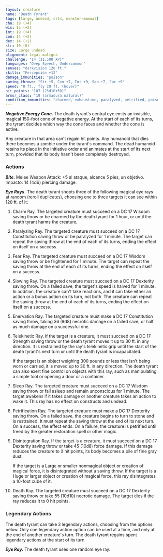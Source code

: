 ```yaml
---
layout: creature
name: "Death Tyrant"
tags: [large, undead, cr14, monster-manual]
cha: 19 (+4)
wis: 15 (+2)
int: 19 (+4)
con: 14 (+2)
dex: 14 (+2)
str: 10 (0)
size: Large undead
alignment: legal maligna
challenge: "14 (11,500 XP)"
languages: "Deep Speech, Undercommon"
senses: "darkvision 120 ft."
skills: "Percepción +12"
damage_immunities: "poison"
saving_throws: "Str +5, Con +7, Int +9, Sab +7, Car +9"
speed: "0 ft., fly 20 ft. (hover)"
hit_points: "187 (25d10+50)"
armor_class: "19 (armadura natural)"
condition_immunities: "charmed, exhaustion, paralyzed, petrified, poisoned, prone"
---
```


***Negative Energy Cone.*** The death tyrant's central eye emits an invisible, magical 150-foot cone of negative energy. At the start of each of its turns, the tyrant decides which way the cone faces and whether the cone is active.

Any creature in that area can't regain hit points. Any humanoid that dies there becomes a zombie under the tyrant's command. The dead humanoid retains its place in the initiative order and animates at the start of its next turn, provided that its body hasn't been completely destroyed.

### Actions

***Bite.*** Melee Weapon Attack: +5 al ataque, alcance 5 pies, un objetivo. Impacto: 14 (4d6) piercing damage.

***Eye Rays.*** The death tyrant shoots three of the following magical eye rays at random (reroll duplicates), choosing one to three targets it can see within 120 ft. of it:

1. Charm Ray. The targeted creature must succeed on a DC 17 Wisdom saving throw or be charmed by the death tyrant for 1 hour, or until the death tyrant harms the creature.

2. Paralyzing Ray. The targeted creature must succeed on a DC 17 Constitution saving throw or be paralyzed for 1 minute. The target can repeat the saving throw at the end of each of its turns, ending the effect on itself on a success.

3. Fear Ray. The targeted creature must succeed on a DC 17 Wisdom saving throw or be frightened for 1 minute. The target can repeat the saving throw at the end of each of its turns, ending the effect on itself on a success.

4. Slowing Ray. The targeted creature must succeed on a DC 17 Dexterity saving throw. On a failed save, the target's speed is halved for 1 minute. In addition, the creature can't take reactions, and it can take either an action or a bonus action on its turn, not both. The creature can repeat the saving throw at the end of each of its turns, ending the effect on itself on a success.

5. Enervation Ray. The targeted creature must make a DC 17 Constitution saving throw, taking 36 (8d8) necrotic damage on a failed save, or half as much damage on a successful one.

6. Telekinetic Ray. If the target is a creature, it must succeed on a DC 17 Strength saving throw or the death tyrant moves it up to 30 ft. in any direction. It is restrained by the ray's telekinetic grip until the start of the death tyrant's next turn or until the death tyrant is incapacitated.

   If the target is an object weighing 300 pounds or less that isn't being worn or carried, it is moved up to 30 ft. in any direction. The death tyrant can also exert fine control on objects with this ray, such as manipulating a simple tool or opening a door or a container.

7. Sleep Ray. The targeted creature must succeed on a DC 17 Wisdom saving throw or fall asleep and remain unconscious for 1 minute. The target awakens if it takes damage or another creature takes an action to wake it. This ray has no effect on constructs and undead.

8. Petrification Ray. The targeted creature must make a DC 17 Dexterity saving throw. On a failed save, the creature begins to turn to stone and is restrained. It must repeat the saving throw at the end of its next turn. On a success, the effect ends. On a failure, the creature is petrified until freed by the greater restoration spell or other magic.

9. Disintegration Ray. If the target is a creature, it must succeed on a DC 17 Dexterity saving throw or take 45 (10d8) force damage. If this damage reduces the creature to 0 hit points, its body becomes a pile of fine gray dust.

   If the target is a Large or smaller nonmagical object or creation of magical force, it is disintegrated without a saving throw. If the target is a Huge or larger object or creation of magical force, this ray disintegrates a 10-foot cube of it.

10. Death Ray. The targeted creature must succeed on a DC 17 Dexterity saving throw or take 55 (10d10) necrotic damage. The target dies if the ray reduces it to 0 hit points.

### Legendary Actions

The death tyrant can take 3 legendary actions, choosing from the options below. Only one legendary action option can be used at a time, and only at the end of another creature's turn. The death tyrant regains spent legendary actions at the start of its turn.

***Eye Ray.*** The death tyrant uses one random eye ray.